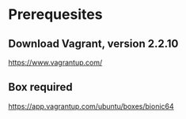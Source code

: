 # Prerequesites 

## Download Vagrant, version 2.2.10
https://www.vagrantup.com/

## Box required
https://app.vagrantup.com/ubuntu/boxes/bionic64
